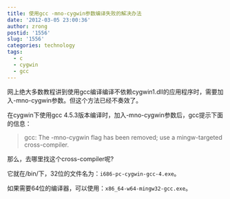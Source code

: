 ```yaml
---
title: 使用gcc -mno-cygwin参数编译失败的解决办法
date: '2012-03-05 23:00:36'
author: zrong
postid: '1556'
slug: '1556'
categories: technology
tags:
  - c
  - cygwin
  - gcc
---
```


网上绝大多数教程讲到使用gcc编译编译不依赖cygwin1.dll的应用程序时，需要加入-mno-cygwin参数。但这个方法已经不奏效了。

在cygwin下使用gcc
4.5.3版本编译时，加入-mno-cygwin参数后，gcc提示下面的信息：

> gcc: The -mno-cygwin flag has been removed; use a mingw-targeted
> cross-compiler.

那么，去哪里找这个cross-compiler呢?

它就在/bin/下，32位的文件名为：`i686-pc-cygwin-gcc-4.exe`。

如果需要64位的编译器，可以使用：`x86_64-w64-mingw32-gcc.exe`。

